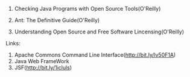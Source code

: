1. Checking Java Programs with Open Source Tools(O'Reilly)

2. Ant: The Definitive Guide(O'Reilly)

3. Understanding Open Source and Free Software Lincensing(O'Reilly)







Links:
1. Apache Commons Command Line Interface(http://bit.ly/lv50F1A)
2. Java Web FrameWork
3. JSF(http://bit.ly/1icluls)

